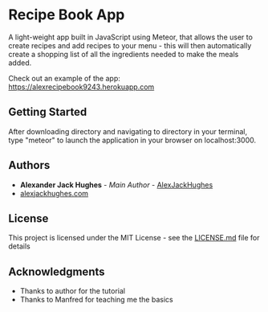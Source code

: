 # Recipe Book App

A light-weight app built in JavaScript using Meteor, that allows the user
to create recipes and add recipes to your menu - this will then automatically
create a shopping list of all the ingredients needed to make the meals added.

Check out an example of the app: https://alexrecipebook9243.herokuapp.com

## Getting Started

After downloading directory and navigating to directory in your terminal,
type "meteor" to launch the application in your browser on localhost:3000.

## Authors

* **Alexander Jack Hughes** - *Main Author* - [AlexJackHughes](https://github.com/alexjackhughes)
* [alexjackhughes.com](https://alexjackhughes.com)

## License

This project is licensed under the MIT License - see the [LICENSE.md](LICENSE.md) file for details

## Acknowledgments

* Thanks to author for the tutorial
* Thanks to Manfred for teaching me the basics
